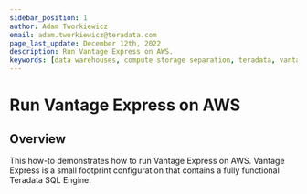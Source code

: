 ```yaml
---
sidebar_position: 1
author: Adam Tworkiewicz
email: adam.tworkiewicz@teradata.com
page_last_update: December 12th, 2022
description: Run Vantage Express on AWS.
keywords: [data warehouses, compute storage separation, teradata, vantage, cloud data platform, object storage, business intelligence, enterprise analytics, AWS]
---
```

# Run Vantage Express on AWS

## Overview

This how-to demonstrates how to run Vantage Express on AWS. Vantage Express is a small footprint configuration that contains a fully functional Teradata SQL Engine.